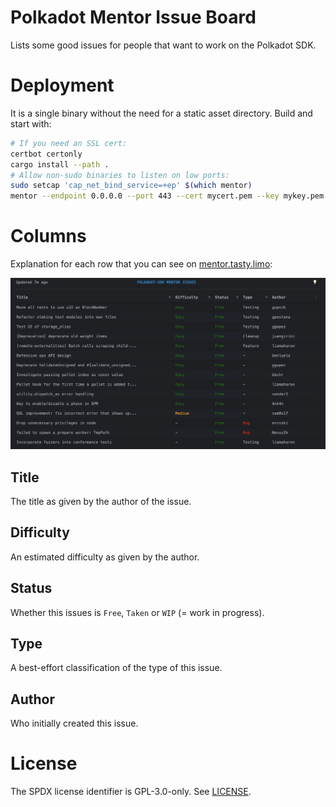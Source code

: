 # Polkadot Mentor Issue Board

Lists some good issues for people that want to work on the Polkadot SDK.

# Deployment

It is a single binary without the need for a static asset directory. Build and start with:  
```bash
# If you need an SSL cert:
certbot certonly
cargo install --path .
# Allow non-sudo binaries to listen on low ports:
sudo setcap 'cap_net_bind_service=+ep' $(which mentor)
mentor --endpoint 0.0.0.0 --port 443 --cert mycert.pem --key mykey.pem
```

# Columns

Explanation for each row that you can see on [mentor.tasty.limo](https://mentor.tasty.limo):

![Overview](static/twitter.png)

## Title

The title as given by the author of the issue.

## Difficulty

An estimated difficulty as given by the author.

## Status

Whether this issues is `Free`, `Taken` or `WIP` (= work in progress).

## Type

A best-effort classification of the type of this issue.

## Author

Who initially created this issue.

# License 

The SPDX license identifier is GPL-3.0-only. See [LICENSE](LICENSE).
